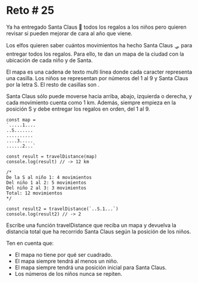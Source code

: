 # Reto # 25

Ya ha entregado Santa Claus 🎅 todos los regalos a los niños pero quieren revisar si pueden mejorar de cara al año que viene.

Los elfos quieren saber cuántos movimientos ha hecho Santa Claus 🛷 para entregar todos los regalos. Para ello, te dan un mapa de la ciudad con la ubicación de cada niño y de Santa.

El mapa es una cadena de texto multi línea donde cada caracter representa una casilla. Los niños se representan por números del 1 al 9 y Santa Claus por la letra S. El resto de casillas son .

Santa Claus sólo puede moverse hacia arriba, abajo, izquierda o derecha, y cada movimiento cuenta como 1 km. Además, siempre empieza en la posición S y debe entregar los regalos en orden, del 1 al 9.

    const map = 
    `.....1....
    ..S.......
    ..........
    ....3.....
    ......2...`

    const result = travelDistance(map)
    console.log(result) // -> 12 km
    
    /*
    De la S al niño 1: 4 movimientos
    Del niño 1 al 2: 5 movimientos
    Del niño 2 al 3: 3 movimientos
    Total: 12 movimientos
    */

    const result2 = travelDistance(`..S.1...`)
    console.log(result2) // -> 2

Escribe una función travelDistance que reciba un mapa y devuelva la distancia total que ha recorrido Santa Claus según la posición de los niños.

Ten en cuenta que:

- El mapa no tiene por qué ser cuadrado.
- El mapa siempre tendrá al menos un niño.
- El mapa siempre tendrá una posición inicial para Santa Claus.
- Los números de los niños nunca se repiten.
